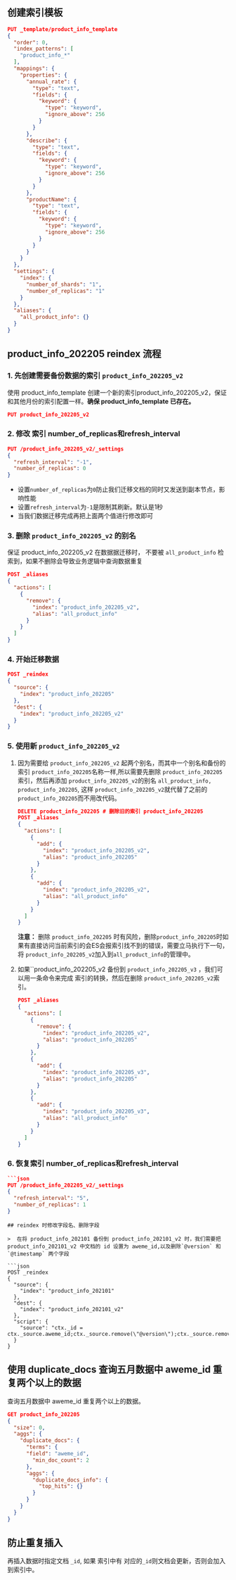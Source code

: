 ## 创建索引模板

```json
PUT _template/product_info_template
{
  "order": 0,
  "index_patterns": [
    "product_info_*"
  ],
  "mappings": {
    "properties": {
      "annual_rate": {
        "type": "text",
        "fields": {
          "keyword": {
            "type": "keyword",
            "ignore_above": 256
          }
        }
      },
      "describe": {
        "type": "text",
        "fields": {
          "keyword": {
            "type": "keyword",
            "ignore_above": 256
          }
        }
      },
      "productName": {
        "type": "text",
        "fields": {
          "keyword": {
            "type": "keyword",
            "ignore_above": 256
          }
        }
      }
    }
  },
  "settings": {
    "index": {
      "number_of_shards": "1",
      "number_of_replicas": "1"
    }
  },
  "aliases": {
    "all_product_info": {}
  }
}
```

## product_info_202205 reindex 流程

### 1. 先创建需要备份数据的索引 `product_info_202205_v2`

使用 product_info_template 创建一个新的索引product_info_202205_v2，保证和其他月份的索引配置一样。**确保 product_info_template 已存在。**

```json
PUT product_info_202205_v2
```

### 2. 修改 索引 number_of_replicas和refresh_interval

```json
PUT /product_info_202205_v2/_settings
{
  "refresh_interval": "-1",
  "number_of_replicas": 0
}
```

- 设置`number_of_replicas`为`0`防止我们迁移文档的同时又发送到副本节点，影响性能
- 设置`refresh_interval`为`-1`是限制其刷新。默认是1秒
- 当我们数据迁移完成再把上面两个值进行修改即可

### 3. 删除 `product_info_202205_v2` 的别名

保证 product_info_202205_v2 在数据据迁移时， 不要被 `all_product_info` 检索到，如果不删除会导致业务逻辑中查询数据重复

```json
POST _aliases
{
  "actions": [
    {
      "remove": {
        "index": "product_info_202205_v2",
        "alias": "all_product_info"
      }
    }
  ]
}
```

### 4. 开始迁移数据

```json
POST _reindex
{
  "source": {
    "index": "product_info_202205"
  },
  "dest": {
    "index": "product_info_202205_v2"
  }
}
```

### 5. 使用新 `product_info_202205_v2`

1. 因为需要给 `product_info_202205_v2` 起两个别名，而其中一个别名和备份的索引 `product_info_202205`名称一样,所以需要先删除 `product_info_202205` 索引，然后再添加 `product_info_202205_v2`的别名 `all_product_info, product_info_202205`, 这样 `product_info_202205_v2`就代替了之前的 `product_info_202205`而不用改代码。
   
   ```json
   DELETE product_info_202205 # 删除旧的索引 product_info_202205
   POST _aliases
   {
     "actions": [
       {
         "add": {
           "index": "product_info_202205_v2",
           "alias": "product_info_202205"
         }
       },
       {
         "add": {
           "index": "product_info_202205_v2",
           "alias": "all_product_info"
         }
       }
     ]
   }
   ```
   
   **注意：** 删除 `product_info_202205` 时有风险，删除`product_info_202205`时如果有直接访问当前索引的会ES会报索引找不到的错误，需要立马执行下一句，将 `product_info_202205_v2`加入到`all_product_info`的管理中。

2. 如果``product_info_202205_v2 备份到 `product_info_202205_v3` ，我们可以用一条命令来完成 索引的转换，然后在删除 `product_info_202205_v2`索引。
   
   ```json
   POST _aliases
   {
     "actions": [
       {
         "remove": {
           "index": "product_info_202205_v2",
           "alias": "product_info_202205"
         }
       },
       {
         "add": {
           "index": "product_info_202205_v3",
           "alias": "product_info_202205"
         }
       },
       {
         "add": {
           "index": "product_info_202205_v3",
           "alias": "all_product_info"
         }
       }
     ]
   }
   ```

### 6. 恢复索引  number_of_replicas和refresh_interval

```json
```json
PUT /product_info_202205_v2/_settings
{
  "refresh_interval": "5",
  "number_of_replicas": 1
}
```

```
## reindex 时修改字段名、删除字段

>  在将 product_info_202101 备份到 product_info_202101_v2 时，我们需要把 product_info_202101_v2 中文档的 id 设置为 aweme_id,以及删除`@version` 和 `@timestamp` 两个字段

```json
POST _reindex
{
  "source": {
    "index": "product_info_202101"
  },
  "dest": {
    "index": "product_info_202101_v2"
  },
  "script": {
    "source": "ctx._id = ctx._source.aweme_id;ctx._source.remove(\"@version\");ctx._source.remove(\"@timestamp\");"
  }
}
```

## 使用 duplicate_docs 查询五月数据中 aweme_id 重复两个以上的数据

查询五月数据中 aweme_id 重复两个以上的数据。

```json
GET product_info_202205
{
  "size": 0,
  "aggs": {
    "duplicate_docs": {
      "terms": {
      "field": "aweme_id",
        "min_doc_count": 2
      },
      "aggs": {
        "duplicate_docs_info": {
          "top_hits": {}
        }
      }
    }
  }
}
```

## 防止重复插入

再插入数据时指定文档 `_id`, 如果 索引中有 对应的`_id`则文档会更新，否则会加入到索引中。
